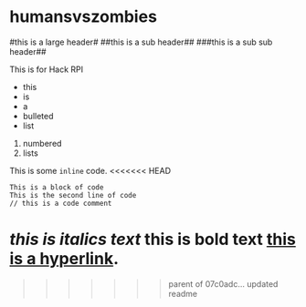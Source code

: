 humansvszombies
===============

#this is a large header#
##this is a sub header##
###this is a sub sub header##

This is for Hack RPI

- this
- is
- a
- bulleted
- list

1. numbered
2. lists

This is some `inline` code.
<<<<<<< HEAD

	This is a block of code
	This is the second line of code
	// this is a code comment

*this is italics text* **this is bold text** [this is a hyperlink](http://www.google.com).
=======
>>>>>>> parent of 07c0adc... updated readme
